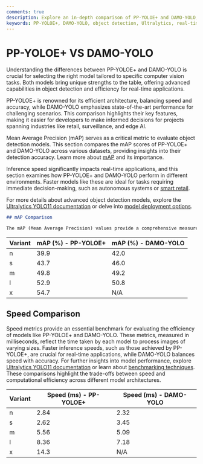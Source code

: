 ```yaml
---
comments: true  
description: Explore an in-depth comparison of PP-YOLOE+ and DAMO-YOLO, two cutting-edge models in object detection. Uncover their performance in real-time AI tasks, efficiency on edge AI devices, and advancements in computer vision technologies.  
keywords: PP-YOLOE+, DAMO-YOLO, object detection, Ultralytics, real-time AI, edge AI, computer vision, AI models comparison, deep learning performance
---
```


# PP-YOLOE+ VS DAMO-YOLO



Understanding the differences between PP-YOLOE+ and DAMO-YOLO is crucial for selecting the right model tailored to specific computer vision tasks. Both models bring unique strengths to the table, offering advanced capabilities in object detection and efficiency for real-time applications.  

PP-YOLOE+ is renowned for its efficient architecture, balancing speed and accuracy, while DAMO-YOLO emphasizes state-of-the-art performance for challenging scenarios. This comparison highlights their key features, making it easier for developers to make informed decisions for projects spanning industries like retail, surveillance, and edge AI.  

  

Mean Average Precision (mAP) serves as a critical metric to evaluate object detection models. This section compares the mAP scores of PP-YOLOE+ and DAMO-YOLO across various datasets, providing insights into their detection accuracy. Learn more about [mAP](https://www.ultralytics.com/glossary/mean-average-precision-map) and its importance.  

  

Inference speed significantly impacts real-time applications, and this section examines how PP-YOLOE+ and DAMO-YOLO perform in different environments. Faster models like these are ideal for tasks requiring immediate decision-making, such as autonomous systems or [smart retail](https://www.ultralytics.com/blog/ai-for-smarter-retail-inventory-management).  

For more details about advanced object detection models, explore the [Ultralytics YOLO11 documentation](https://docs.ultralytics.com/models/yolo11/) or delve into [model deployment options](https://docs.ultralytics.com/guides/model-deployment-options/).




```markdown
## mAP Comparison

The mAP (Mean Average Precision) values provide a comprehensive measure of a model's accuracy by evaluating its precision and recall across multiple classes and IoU thresholds. Comparing PP-YOLOE+ and DAMO-YOLO, mAP highlights the detection performance of different variants, helping users identify the best-suited model for their specific object detection tasks. For more on mAP, see [Mean Average Precision (mAP)](https://www.ultralytics.com/glossary/mean-average-precision-map) or explore [YOLO Performance Metrics](https://docs.ultralytics.com/guides/yolo-performance-metrics/). 
```


| Variant | mAP (%) - PP-YOLOE+ | mAP (%) - DAMO-YOLO |
|---------|--------------------|--------------------|
| n | 39.9 | 42.0 |
| s | 43.7 | 46.0 |
| m | 49.8 | 49.2 |
| l | 52.9 | 50.8 |
| x | 54.7 | N/A |



## Speed Comparison

Speed metrics provide an essential benchmark for evaluating the efficiency of models like PP-YOLOE+ and DAMO-YOLO. These metrics, measured in milliseconds, reflect the time taken by each model to process images of varying sizes. Faster inference speeds, such as those achieved by PP-YOLOE+, are crucial for real-time applications, while DAMO-YOLO balances speed with accuracy. For further insights into model performance, explore [Ultralytics YOLO11 documentation](https://docs.ultralytics.com/models/yolo11/) or learn about [benchmarking techniques](https://docs.ultralytics.com/modes/benchmark/). These comparisons highlight the trade-offs between speed and computational efficiency across different model architectures.


| Variant | Speed (ms) - PP-YOLOE+ | Speed (ms) - DAMO-YOLO |
|---------|-----------------------|-----------------------|
| n | 2.84 | 2.32 |
| s | 2.62 | 3.45 |
| m | 5.56 | 5.09 |
| l | 8.36 | 7.18 |
| x | 14.3 | N/A |